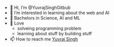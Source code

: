 - 👋 Hi, I’m @YuvrajSinghGitbub
- 👀 I’m interested in learning about the web and AI
- 🌱 Bachelors in Science, AI and ML
- 💞️ Love
  -  solveing programming problem
  -  learning about stuff by building stuff
- 📫 How to reach me [Yuvraj Singh](mailto:yuvisingh478@gmail.com)
<!---
YuvrajSinghGitbub/YuvrajSinghGitbub is a ✨ special ✨ repository because its `README.md` (this file) appears on your GitHub profile.
You can click the Preview link to take a look at your changes.
--->

